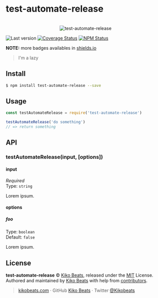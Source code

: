 # test-automate-release

<p align="center">
  <br>
  <img src="https://i.imgur.com/Mh13XWB.gif" alt="test-automate-release">
  <br>
</p>

![Last version](https://img.shields.io/github/tag/Kikobeats/test-automate-release.svg?style=flat-square)
[![Coverage Status](https://img.shields.io/coveralls/Kikobeats/test-automate-release.svg?style=flat-square)](https://coveralls.io/github/Kikobeats/test-automate-release)
[![NPM Status](https://img.shields.io/npm/dm/test-automate-release.svg?style=flat-square)](https://www.npmjs.org/package/test-automate-release)

**NOTE:** more badges availables in [shields.io](https://shields.io/)

> I'm a lazy

## Install

```bash
$ npm install test-automate-release --save
```

## Usage

```js
const testAutomateRelease = require('test-automate-release')

testAutomateRelease('do something')
// => return something
```

## API

### testAutomateRelease(input, [options])

#### input

*Required*<br>
Type: `string`

Lorem ipsum.

#### options

##### foo

Type: `boolean`<br>
Default: `false`

Lorem ipsum.

## License

**test-automate-release** © [Kiko Beats](https://kikobeats.com), released under the [MIT](https://github.com/Kikobeats/test-automate-release/blob/master/LICENSE.md) License.<br>
Authored and maintained by [Kiko Beats](https://kikobeats.com) with help from [contributors](https://github.com/Kikobeats/test-automate-release/contributors).

> [kikobeats.com](https://kikobeats.com) · GitHub [Kiko Beats](https://github.com/Kikobeats) · Twitter [@Kikobeats](https://twitter.com/Kikobeats)

